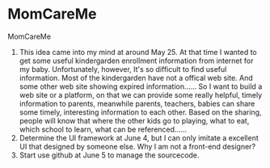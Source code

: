 MomCareMe
=========

MomCareMe

1. This idea came into my mind at around May 25. At that time I wanted to get some useful kindergarden enrollment information from internet for my baby. Unfortunately, however, It's so difficult to find useful information. Most of the kindergarden have not a offical web site. And some other web site showing expired information...... So I want to build a web site or a platform, on that we can provide some really helpful, timely information to parents, meanwhile parents, teachers, babies can share some timely, interesting information to each other. Based on the sharing, people will know that where the other kids go to playing, what to eat, which school to learn, what can be referenced......
2. Determine the UI framework at June 4, but I can only imitate a excellent UI that designed by someone else. Why I am not a front-end designer?
3. Start use github at June 5 to manage the sourcecode.

